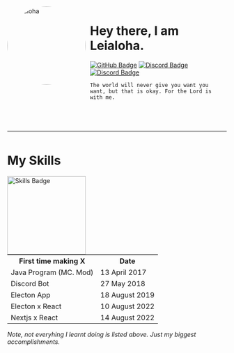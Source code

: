 <img width="180" height="180" align="left" style="float:left;margin: 0 10px 0 0;border-radius:50%;" alt="Leialoha" src="https://avatars.githubusercontent.com/u/46801087" />

# Hey there, I am Leialoha.

<div>
	<a href="https://github.com/Leialoha"><img src="https://img.shields.io/badge/-Github-000000?style=flat-square&labelColor=000000&logo=Github&logoColor=white&link=https://github.com/Leialoha" alt="GitHub Badge"/></a>
	<!-- <a href="https://twitter.com/uSebazz"><img src="https://img.shields.io/badge/-Twitter-000000?style=flat-square&labelColor=000000&logo=twitter&logoColor=white&link=https://twitter.com/izakdvlpr" alt="Twitter Badge"/></a> -->
	<a href="https://discord.com/users/899339781132124220"><img src="https://img.shields.io/badge/-Discord-000000?style=flat-square&labelColor=000000&logo=discord&logoColor=white&link=https://discord.com/users/899339781132124220" alt="Discord Badge"/></a>
	<a href="https://open.spotify.com/user/yeg9kuklzy5shgxlqmu7tde96"><img src="https://img.shields.io/badge/-Spotify-000000?style=flat-square&labelColor=000000&logo=spotify&logoColor=white&link=https://open.spotify.com/user/yeg9kuklzy5shgxlqmu7tde96" alt="Discord Badge"/></a>
	<!--  -->
</div>

```
The world will never give you want you want, but that is okay. For the Lord is with me.
```

<div style="margin: 70px 0 0 0;"></div>

---

<div style="margin: 50px 0 0 0;"></div>

# My Skills
<img width="180" height="180" align="left" style="float:left;margin: 0 10px 0 0;" alt="Skills Badge" src="https://skillicons.dev/icons?i=bots,electron,express,figma,github,idea,java,js,jquery,mongodb,mysql,nextjs,nodejs,react,regex,vscode&perline=4" />

<table>
	<tr>
		<th>First time making X</td>
		<th>Date</td>
	<tr>
	<tr>
		<td>Java Program (MC. Mod)</td>
		<td>13 April 2017</td>
	<tr>
	<tr>
		<td>Discord Bot</td>
		<td>27 May 2018</td>
	<tr>
	<tr>
		<td>Electon App</td>
		<td>18 August 2019</td>
	<tr>
	<tr>
		<td>Electon x React</td>
		<td>10 August 2022</td>
	<tr>
	<tr>
		<td>Nextjs x React</td>
		<td>14 August 2022</td>
	<tr>
</table>

*Note, not everyhing I learnt doing is listed above. Just my biggest accomplishments.*
